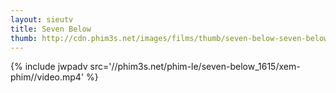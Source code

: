 ```yaml
---
layout: sieutv
title: Seven Below
thumb: http://cdn.phim3s.net/images/films/thumb/seven-below-seven-below-2012.jpg
---
```

{% include jwpadv src='//phim3s.net/phim-le/seven-below_1615/xem-phim//video.mp4' %}